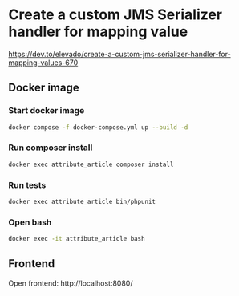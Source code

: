 # Create a custom JMS Serializer handler for mapping value

https://dev.to/elevado/create-a-custom-jms-serializer-handler-for-mapping-values-670

## Docker image

### Start docker image
```bash
docker compose -f docker-compose.yml up --build -d
```

### Run composer install
```bash
docker exec attribute_article composer install
```

### Run tests
```bash
docker exec attribute_article bin/phpunit
```

### Open bash

```bash
docker exec -it attribute_article bash
```

## Frontend

Open frontend: http://localhost:8080/
